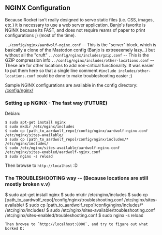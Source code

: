 ## NGINX Configuration
Because Rocket isn't really designed to serve static files (i.e. CSS, images, etc.) it is necessary to use a web server application.  Banjo's favorite is NGINX because its FAST, and does not require reams of paper to print configurations ;) (most of the time).<br />

`../config/nginx/aardwolf-nginx.conf` -- This is the "server" block, which is basically a clone of the Mastodon config (Banjo is extreeeemely lazy...) but without all the "cruft"
`../config/nginx/includes/gzip.conf`  -- This is the GZIP compression info
`../config/nginx/includes/other-locations.conf` -- These are for other locations to add non-critical functionality.  It was easier to put them here so that a single line comment `#include includes/other-locations.conf` could be done to make troubleshooting easier ;)

Sample NGINX configurations are available in the config directory:
[/config/nginx/](/config/nginx/)


### Setting up NGINX - The fast way (FUTURE)
Debian: 

```
$ sudo apt-get install nginx
$ sudo mkdir /etc/nginx/includes
$ sudo cp [path_to_aardwolf_repo]/config/nginx/aardwolf-nginx.conf /etc/nginx/sites-available/
$ sudo cp [path_to_aardwolf_repo]/config/nginx/includes/* /etc/nginx/includes/
$ sudo /etc/nginx/sites-available/aardwolf-nginx.conf /etc/nginx/sites-enabled/aardwolf-nginx.conf
$ sudo nginx -s reload
```
Then browse to `http://localhost` :D


### The TROUBLESHOOTING way -- (Because locations are still mostly broken v.v)
$ sudo apt-get install nginx
$ sudo mkdir /etc/nginx/includes
$ sudo cp [path_to_aardwolf_repo]/config/nginx/troubleshooting.conf /etc/nginx/sites-available/
$ sudo cp [path_to_aardwolf_repo]/config/nginx/includes/* /etc/nginx/includes/
$ sudo /etc/nginx/sites-available/troubleshooting.conf /etc/nginx/sites-enabled/troubleshooting.conf
$ sudo nginx -s reload
```
Then browse to `http://localhost:8000`, and try to figure out what borked D:

